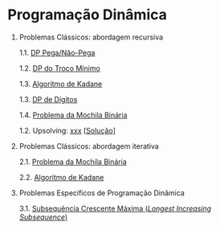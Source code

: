 # Programação Dinâmica


1. Problemas Clássicos: abordagem recursiva

    1.1. [DP Pega/Não-Pega](algoritmos/problema_moedas.cpp)

    1.2. [DP do Troco Mínimo](algoritmos/problema_troco_minimo.cpp)

    1.3. [Algoritmo de Kadane](algoritmos/kadane.cpp)

    1.3. [DP de Dígitos](algoritmos/dp_digitos.cpp)

    1.4. [Problema da Mochila Binária](algoritmos/mochila_binaria_recursiva.cpp)

    1.2. Upsolving: [xxx](https://codeforces.com/problemset/) [[Solução](upsolving/xxx)] 

   
2. Problemas Clássicos: abordagem iterativa
 
    2.1. [Problema da Mochila Binária](algoritmos/mochila_binaria_iterativa.cpp)
    
    2.2. [Algoritmo de Kadane](algoritmos/kadane_iterativo.cpp)


3. Problemas Específicos de Programação Dinâmica

   3.1. [Subsequência Crescente Máxima (*Longest Increasing Subsequence*)](algoritmos/lsi.cpp) 

